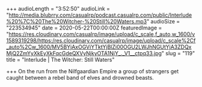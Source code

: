 +++
audioLength = "3:52:50"
audioLink = "http://media.blubrry.com/casualrp/podcast.casualrp.com/public/Interlude%20%7C%20The%20Witcher-%20Still%20Waters.mp3"
audioSize = "223534945"
date = 2020-05-22T00:00:00Z
featuredImage = "https://res.cloudinary.com/casualrp/image/upload/c_scale,f_auto,w_1600/v1589319298/https:/res.cloudinary.com/casualrp/image/upload/c_scale%2Cf_auto%2Cw_1600/MV5BYjAxOGViYTktYjBlZi00OGU2LWJhNGUtYjA3ZDQxMjQ2ZmYyXkEyXkFqcGdeQXVyNjkyOTA1NjY_._V1__ctpq33.jpg"
slug = "119"
title = "Interlude | The Witcher: Still Waters"

+++
On the run from the Nilfgaardian Empire a group of strangers get caught between a rebel band of elves and drowned beasts.